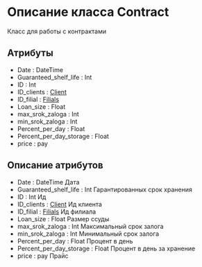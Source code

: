 # Описание класса Contract
Класс для работы с контрактами

## Атрибуты

* Date : DateTime
* Guaranteed_shelf_life : Int
* ID : Int
* ID_clients : [Client](Client.md)
* ID_filial : [Filials](Filials.md)
* Loan_size : Float
* max_srok_zaloga : Int
* min_srok_zaloga : Int
* Percent_per_day : Float
* Percent_per_day_storage : Float
* price : pay


## Описание атрибутов

* Date : DateTime Дата
* Guaranteed_shelf_life : Int Гарантированных срок хранения
* ID : Int Ид
* ID_clients : [Client](Client.md) Ид клиента
* ID_filial : [Filials](Filials.md) Ид филиала
* Loan_size : Float Размер ссуды
* max_srok_zaloga : Int Максимальный срок залога
* min_srok_zaloga : Int Минимальный срок залога
* Percent_per_day : Float Процент в день
* Percent_per_day_storage : Float Процент в день за хранение
* price : pay Прайс